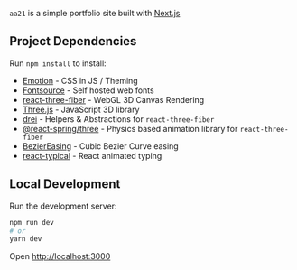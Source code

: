 `aa21` is a simple portfolio site built with [Next.js](https://nextjs.org/)

## Project Dependencies

Run `npm install` to install:

- [Emotion](https://github.com/emotion-js/emotion) - CSS in JS / Theming
- [Fontsource](https://github.com/fontsource/fontsource) - Self hosted web fonts
- [react-three-fiber](https://github.com/pmndrs/react-three-fiber) - WebGL 3D Canvas Rendering
- [Three.js](https://github.com/mrdoob/three.js) - JavaScript 3D library
- [drei](https://github.com/pmndrs/drei) - Helpers & Abstractions for `react-three-fiber`
- [@react-spring/three](https://github.com/pmndrs/react-spring/tree/9.0.0/targets/three) - Physics based animation library for `react-three-fiber`
- [BezierEasing](https://github.com/gre/bezier-easing) - Cubic Bezier Curve easing
- [react-typical](https://github.com/catalinmiron/react-typical) - React animated typing


## Local Development

Run the development server:

```bash
npm run dev
# or
yarn dev
```

Open [http://localhost:3000](http://localhost:3000)